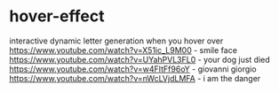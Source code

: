 # hover-effect
interactive dynamic letter generation when you hover over
https://www.youtube.com/watch?v=X51ic_L9M00 - smile face
https://www.youtube.com/watch?v=UYahPVL3FL0 - your dog just died
https://www.youtube.com/watch?v=w4FItFf96oY - giovanni giorgio
https://www.youtube.com/watch?v=nWcLVjdLMFA - i am the danger
